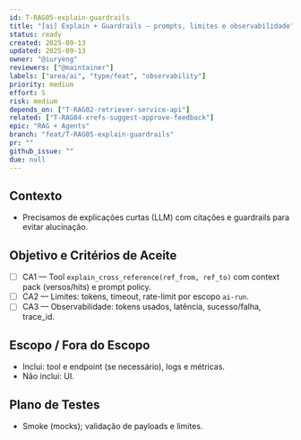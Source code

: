 ```yaml
---
id: T-RAG05-explain-guardrails
title: "[ai] Explain + Guardrails — prompts, limites e observabilidade"
status: ready
created: 2025-09-13
updated: 2025-09-13
owner: "@iuryeng"
reviewers: ["@maintainer"]
labels: ["area/ai", "type/feat", "observability"]
priority: medium
effort: S
risk: medium
depends_on: ["T-RAG02-retriever-service-api"]
related: ["T-RAG04-xrefs-suggest-approve-feedback"]
epic: "RAG + Agents"
branch: "feat/T-RAG05-explain-guardrails"
pr: ""
github_issue: ""
due: null
---
```


## Contexto
- Precisamos de explicações curtas (LLM) com citações e guardrails para evitar alucinação.

## Objetivo e Critérios de Aceite
- [ ] CA1 — Tool `explain_cross_reference(ref_from, ref_to)` com context pack (versos/hits) e prompt policy.
- [ ] CA2 — Limites: tokens, timeout, rate-limit por escopo `ai-run`.
- [ ] CA3 — Observabilidade: tokens usados, latência, sucesso/falha, trace_id.

## Escopo / Fora do Escopo
- Inclui: tool e endpoint (se necessário), logs e métricas.
- Não inclui: UI.

## Plano de Testes
- Smoke (mocks); validação de payloads e limites.
